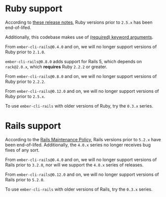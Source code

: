 # Ruby support

According to [these release notes][latest-eol], Ruby versions prior to `2.5.x`
has been end-of-lifed.

Additionally, this codebase makes use of [(required) keyword arguments][kwargs].

From `ember-cli-rails@0.4.0` and on, we will no longer support versions of Ruby
prior to `2.1.0`.

`ember-cli-rails@0.8.0` adds support for Rails 5, which depends on `rack@2.0.x`,
which **requires** Ruby `2.2.2` or greater.

From `ember-cli-rails@0.8.0` and on, we will no longer support versions of Ruby
prior to `2.2.2`.

From `ember-cli-rails@0.12.0` and on, we will no longer support versions of Ruby
prior to `2.5.x`.

To use `ember-cli-rails` with older versions of Ruby, try the `0.3.x` series.

[kwargs]: https://robots.thoughtbot.com/ruby-2-keyword-arguments
[latest-eol]: https://www.ruby-lang.org/en/news/2020/04/05/support-of-ruby-2-4-has-ended/

# Rails support

According to the [Rails Maintenance Policy][version-policy], Rails versions
prior to `5.2.x` have been end-of-lifed. Additionally, the `4.0.x` series no
longer receives bug fixes of any sort.

From `ember-cli-rails@0.4.0` and on, we will no longer support versions of Rails
prior to `3.2.0`, nor will we support the `4.0.x` series of releases.

From `ember-cli-rails@0.12.0` and on, we will no longer support versions of
Rails prior to `5.2.0`.

To use `ember-cli-rails` with older versions of Rails, try the `0.3.x` series.

[version-policy]: http://guides.rubyonrails.org/maintenance_policy.html

